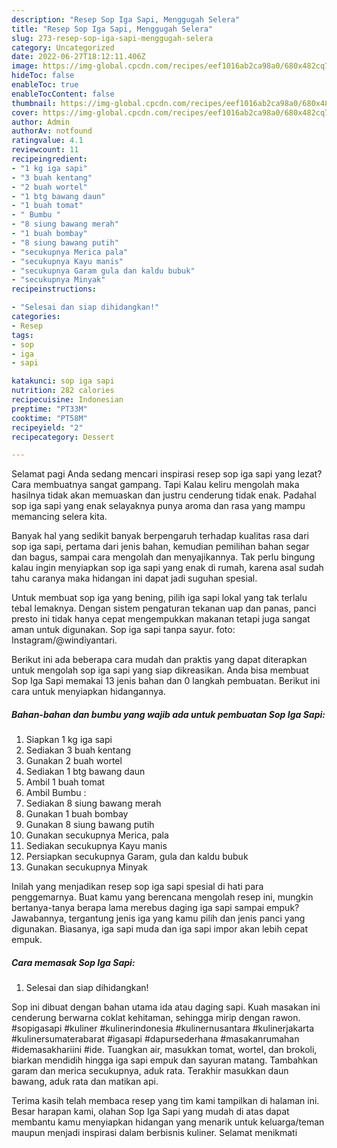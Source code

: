 ```yaml
---
description: "Resep Sop Iga Sapi, Menggugah Selera"
title: "Resep Sop Iga Sapi, Menggugah Selera"
slug: 273-resep-sop-iga-sapi-menggugah-selera
category: Uncategorized
date: 2022-06-27T18:12:11.406Z
image: https://img-global.cpcdn.com/recipes/eef1016ab2ca98a0/680x482cq70/sop-iga-sapi-foto-resep-utama.jpg
hideToc: false
enableToc: true
enableTocContent: false
thumbnail: https://img-global.cpcdn.com/recipes/eef1016ab2ca98a0/680x482cq70/sop-iga-sapi-foto-resep-utama.jpg
cover: https://img-global.cpcdn.com/recipes/eef1016ab2ca98a0/680x482cq70/sop-iga-sapi-foto-resep-utama.jpg
author: Admin
authorAv: notfound
ratingvalue: 4.1
reviewcount: 11
recipeingredient:
- "1 kg iga sapi"
- "3 buah kentang"
- "2 buah wortel"
- "1 btg bawang daun"
- "1 buah tomat"
- " Bumbu "
- "8 siung bawang merah"
- "1 buah bombay"
- "8 siung bawang putih"
- "secukupnya Merica pala"
- "secukupnya Kayu manis"
- "secukupnya Garam gula dan kaldu bubuk"
- "secukupnya Minyak"
recipeinstructions:

- "Selesai dan siap dihidangkan!"
categories:
- Resep
tags:
- sop
- iga
- sapi

katakunci: sop iga sapi 
nutrition: 282 calories
recipecuisine: Indonesian
preptime: "PT33M"
cooktime: "PT58M"
recipeyield: "2"
recipecategory: Dessert

---
```



Selamat pagi Anda sedang mencari inspirasi resep sop iga sapi yang lezat? Cara membuatnya sangat gampang. Tapi Kalau keliru mengolah maka hasilnya tidak akan memuaskan dan justru cenderung tidak enak. Padahal sop iga sapi yang enak selayaknya punya aroma dan rasa yang mampu memancing selera kita.


Banyak hal yang sedikit banyak berpengaruh terhadap kualitas rasa dari sop iga sapi, pertama dari jenis bahan, kemudian pemilihan bahan segar dan bagus, sampai cara mengolah dan menyajikannya. Tak perlu bingung kalau ingin menyiapkan sop iga sapi yang enak di rumah, karena asal sudah tahu caranya maka hidangan ini dapat jadi suguhan spesial.

Untuk membuat sop iga yang bening, pilih iga sapi lokal yang tak terlalu tebal lemaknya. Dengan sistem pengaturan tekanan uap dan panas, panci presto ini tidak hanya cepat mengempukkan makanan tetapi juga sangat aman untuk digunakan. Sop iga sapi tanpa sayur. foto: Instagram/@windiyantari.


Berikut ini ada beberapa cara mudah dan praktis yang dapat diterapkan untuk mengolah sop iga sapi yang siap dikreasikan. Anda bisa membuat Sop Iga Sapi memakai 13 jenis bahan dan 0 langkah pembuatan. Berikut ini cara untuk menyiapkan hidangannya.

<!--inarticleads1-->

##### Bahan-bahan dan bumbu yang wajib ada untuk pembuatan Sop Iga Sapi:

1. Siapkan 1 kg iga sapi
1. Sediakan 3 buah kentang
1. Gunakan 2 buah wortel
1. Sediakan 1 btg bawang daun
1. Ambil 1 buah tomat
1. Ambil  Bumbu :
1. Sediakan 8 siung bawang merah
1. Gunakan 1 buah bombay
1. Gunakan 8 siung bawang putih
1. Gunakan secukupnya Merica, pala
1. Sediakan secukupnya Kayu manis
1. Persiapkan secukupnya Garam, gula dan kaldu bubuk
1. Gunakan secukupnya Minyak


Inilah yang menjadikan resep sop iga sapi spesial di hati para penggemarnya. Buat kamu yang berencana mengolah resep ini, mungkin bertanya-tanya berapa lama merebus daging iga sapi sampai empuk? Jawabannya, tergantung jenis iga yang kamu pilih dan jenis panci yang digunakan. Biasanya, iga sapi muda dan iga sapi impor akan lebih cepat empuk. 

<!--inarticleads2-->

##### Cara memasak Sop Iga Sapi:


1. Selesai dan siap dihidangkan!

Sop ini dibuat dengan bahan utama ida atau daging sapi. Kuah masakan ini cenderung berwarna coklat kehitaman, sehingga mirip dengan rawon. #sopigasapi #kuliner #kulinerindonesia #kulinernusantara #kulinerjakarta #kulinersumaterabarat #igasapi #dapursederhana #masakanrumahan #idemasakhariini #ide. Tuangkan air, masukkan tomat, wortel, dan brokoli, biarkan mendidih hingga iga sapi empuk dan sayuran matang. Tambahkan garam dan merica secukupnya, aduk rata. Terakhir masukkan daun bawang, aduk rata dan matikan api. 

Terima kasih telah membaca resep yang tim kami tampilkan di halaman ini. Besar harapan kami, olahan Sop Iga Sapi yang mudah di atas dapat membantu kamu menyiapkan hidangan yang menarik untuk keluarga/teman maupun menjadi inspirasi dalam berbisnis kuliner. Selamat menikmati

